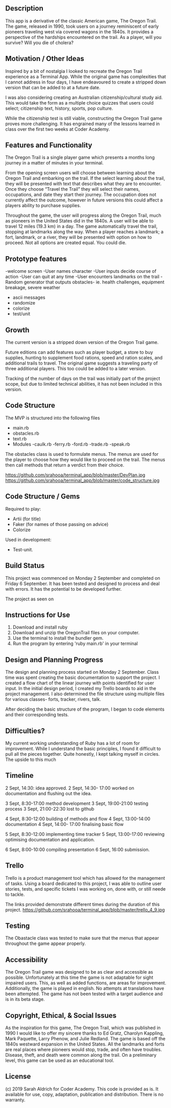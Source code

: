 ﻿

## Description

This app is a derivative of the classic American game, The Oregon Trail. The game, released in 1990, took users on a journey reminiscent of early pioneers traveling west via covered wagons in the 1840s. It provides a perspective of the hardships encountered on the trail. As a player, will you survive? Will you die of cholera?

  

## Motivation / Other Ideas

Inspired by a bit of nostalgia I looked to recreate the Oregon Trail experience as a Terminal App. While the original game has complexities that I cannot address in four days, I have endeavoured to create a stripped down version that can be added to at a future date.

I was also considering creating an Australian citizenship/cultural study aid. This would take the form as a multiple choice quizzes that users could select; citizenship text, history, sports, pop culture.

While the citizenship test is still viable, constructing the Oregon Trail game proves more challenging. It has engrained many of the lessons learned in class over the first two weeks at Coder Academy.


## Features and Functionality

The Oregon Trail is a single player game which presents a months long journey in a matter of minutes in your terminal.

From the opening screen users will choose between learning about the Oregon Trail and embarking on the trail. If the select learning about the trail, they will be presented with text that describes what they are to encounter. Once they choose “Travel the Trail” they will select their names, occupations, and date they start their journey. The occupation does not currently affect the outcome, however in future versions this could affect a players ability to purchase supplies.

Throughout the game, the user will progress along the Oregon Trail, much as pioneers in the United States did in the 1840s. A user will be able to travel 12 miles (19.3 km) in a day. The game automatically travel the trail, stopping at landmarks along the way. When a player reaches a landmark; a fort, landmark, or a river, they will be presented with option on how to proceed. Not all options are created equal. You could die. 

## Prototype features
-welcome screen
-User names character
-User inputs decide course of action
-User can quit at any time
-User encounters landmarks on the trail
-Random generator that outputs obstacles- ie. health challenges, equipment breakage, severe weather


-   ascii messages
-   randomize 
-   colorize
-   test/unit

## Growth

The current version is a stripped down version of the Oregon Trail game.

Future editions can add features such as player budget, a store to buy supplies, hunting to supplement food rations, speed and ration scales, and additional trails to travel. The original game suggests a traveling party of three additional players. This too could be added to a later version.

Tracking of the number of days on the trail was initially part of the project scope, but due to limited technical abilities, it has not been included in this version. 

## Code Structure

The MVP is structured into the following files

-   main.rb
-   obstacles.rb
-   text.rb
-   Modules
    -caulk.rb
    -ferry.rb
    -ford.rb
    -trade.rb
    -speak.rb

The obstacles class is used to formulate menus. The menus are used for the player to choose how they would like to proceed on the trail. The menus then call methods that return a verdict from their choice. 

https://github.com/srahooa/terminal_app/blob/master/DevPlan.jpg
https://github.com/srahooa/terminal_app/blob/master/code_structure.jpg

## Code Structure / Gems

Required to play:
-   Artii (for title)
-   Faker (for names of those passing on advice)
-   Colorize

Used in development:
-   Test-unit.

## Build Status

This project was commenced on Monday 2 September and completed on Friday 6 September. It has been tested and designed to process and deal with errors. It has the potential to be developed further.

The project as seen on 

  

## Instructions for Use

1.  Download and install ruby
2.  Download and unzip the OregonTrail files on your computer.
3.  Use the terminal to install the bundler gem.
4.  Run the program by entering 'ruby main.rb' in your terminal

  

## Design and Planning Progress

The design and planning process started on Monday 2 September. Class time was spent creating the basic documentation to support the project. I created a flow chart of the linear journey with points identified for user input. In the initial design period, I created my Trello boards to aid in the project management. I also determined the file structure using multiple files for various classes- forts, tracker, rivers, talk.

After deciding the basic structure of the program, I began to code elements and their corresponding tests.

  

## Difficulties?

My current working understanding of Ruby has a lot of room for improvement. While I understand the basic principles, I found it difficult to pull all the pieces together. Quite honestly, I kept talking myself in circles. The upside to this much  
  

## Timeline

2 Sept, 14:30: idea approved.
2 Sept, 14:30- 17:00 worked on documentation and flushing out the idea.

3 Sept, 8:30-17:00 method development
3 Sept, 19:00-21:00 testing process
3 Sept, 21:00-22:30 lost to github

4 Sept, 8:30-12:00  building of methods and flow
4 Sept, 13:00-14:00 documentation
4 Sept, 14:00- 17:00 finalising basic flow

5 Sept, 8:30-12:00 implementing time tracker
5 Sept, 13:00-17:00 reviewing optimising documentation and application. 

6 Sept, 8:00-10:00 compiling presentation
6 Sept, 16:00 submission.

## Trello
Trello is a product management tool which has allowed for the management of tasks. Using a board dedicated to this project, I was able to outline user stories, tests, and specific tickets I was working on, done with, or still neede to tackle.

The links provided demonstrate different times during the duration of this project.
https://github.com/srahooa/terminal_app/blob/master/trello_4_9.jpg
  

## Testing

The Obastacle class was tested to make sure that the menus that appear throughout the game appear properly. 
  

## Accessibility

The Oregon Trail game was designed to be as clear and accessible as possible. Unfortunately at this time the game is not adaptable for sight impaired users. This, as well as added functions, are areas for improvement. Additionally, the game is played in english. No attempts at translations have been attempted. 
The game has not been tested with a target audience and is in its beta stage.  

## Copyright, Ethical, & Social Issues

As the inspiration for this game, The Oregon Trail, which was published in 1990 I would like to offer my sincere thanks to Ed Gratz, Charolyn Kappling, Mark Paquette, Larry Phenow, and Julie Redland. 
The game is based off the 1840s westward expansion in the United States. All the landmarks and forts are real places where pioneers would stop, trade, and often have troubles. Disease, theft, and death were common along the trail. On a preliminary level, this game can be used as an educational tool.


## License
(c) 2019 Sarah Aldrich for Coder Academy. 
This code is provided as is. It available for use, copy, adaptation, publication and distribution. 
There is no warranty. 

